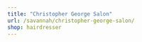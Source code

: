 ```yaml
---
title: "Christopher George Salon"
url: /savannah/christopher-george-salon/
shop: hairdresser
---
```

